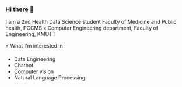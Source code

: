 ### Hi there 👋

I am a 2nd Health Data Science student Faculty of Medicine and Public health, PCCMS 
x Computer Engineering department, Faculty of Engineering, KMUTT
<!--
**tussanakorn/tussanakorn** is a ✨ _special_ ✨ repository because its `README.md` (this file) appears on your GitHub profile.

Here are some ideas to get you started:

- 🔭 I’m currently working on ...
- 🌱 I’m currently learning ...
- 👯 I’m looking to collaborate on ...
- 🤔 I’m looking for help with ...
- 💬 Ask me about ...
- 📫 How to reach me: ...
- 😄 Pronouns: ...
- ⚡ Fun fact: ...
-->


⚡ What I'm interested in : 

- Data Engineering
- Chatbot
- Computer vision
- Natural Language Processing





